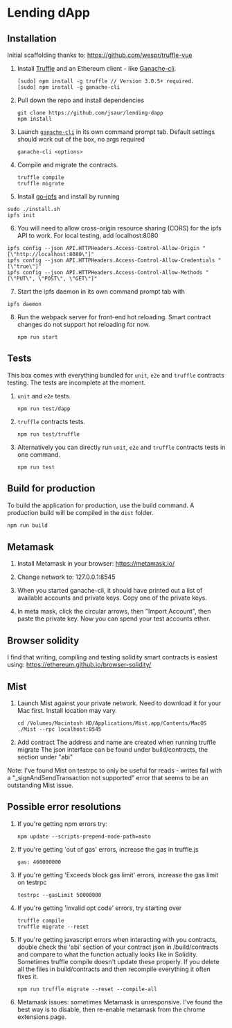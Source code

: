 # Lending dApp

## Installation

Initial scaffolding thanks to: https://github.com/wespr/truffle-vue

1. Install [Truffle](http://truffleframework.com) and an Ethereum client - like [Ganache-cli](https://github.com/trufflesuite/ganache-cli).
	```
	[sudo] npm install -g truffle // Version 3.0.5+ required.
	[sudo] npm install -g ganache-cli
	```

2. Pull down the repo and install dependencies
	```
	git clone https://github.com/jsaur/lending-dapp
	npm install
	```

3. Launch [`ganache-cli`](https://github.com/trufflesuite/ganache-cli) in its own command prompt tab. Default settings should work out of the box, no <options> args required
	```
	ganache-cli <options>
	```

4. Compile and migrate the contracts.
	```
	truffle compile
	truffle migrate
	``` 

5. Install [go-ipfs](https://dist.ipfs.io/#go-ipfs) and install by running
  ```
  sudo ./install.sh
  ipfs init
  ```
6. You will need to allow cross-origin resource sharing (CORS) for the ipfs API
to work. For local testing, add localhost:8080
  ```
  ipfs config --json API.HTTPHeaders.Access-Control-Allow-Origin "[\"http://localhost:8080\"]"
  ipfs config --json API.HTTPHeaders.Access-Control-Allow-Credentials "[\"true\"]"
  ipfs config --json API.HTTPHeaders.Access-Control-Allow-Methods "[\"PUT\", \"POST\", \"GET\"]"
  ```

7. Start the ipfs daemon in its own command prompt tab with
  ```
  ipfs daemon
  ```

8. Run the webpack server for front-end hot reloading. Smart contract changes do not support hot reloading for now.
	```
	npm run start
	```

## Tests
This box comes with everything bundled for `unit`, `e2e` and `truffle` contracts testing. The tests are incomplete at the moment.

1. `unit` and `e2e` tests.
	```
	npm run test/dapp
	```

2. `truffle` contracts tests.
	```
	npm run test/truffle
	```

3. Alternatively you can directly run `unit`, `e2e` and `truffle` contracts tests in one command.
	```
	npm run test
	```

## Build for production
To build the application for production, use the build command. A production build will be compiled in the `dist` folder.
```javascript
npm run build
```

## Metamask

1. Install Metamask in your browser: https://metamask.io/

2. Change network to: 127.0.0.1:8545

3. When you started ganache-cli, it should have printed out a list of available accounts and private keys. Copy one of the private keys.

4. In meta mask, click the circular arrows, then "Import Account", then paste the private key. Now you can spend your test accounts ether.

## Browser solidity

I find that writing, compiling and testing solidity smart contracts is easiest using: https://ethereum.github.io/browser-solidity/

## Mist

1. Launch Mist against your private network. Need to download it for your Mac first. Install location may vary.
	```
	cd /Volumes/Macintosh HD/Applications/Mist.app/Contents/MacOS
	./Mist --rpc localhost:8545
	```

2. Add contract
	The address and name are created when running truffle migrate
	The json interface can be found under build/contracts, the section under "abi"

Note: I've found Mist on testrpc to only be useful for reads - writes fail with a "_signAndSendTransaction not supported" error that seems to be an outstanding Mist issue.

## Possible error resolutions

1. If you're getting npm errors try:
	```
	npm update --scripts-prepend-node-path=auto
	```

2. If you're getting 'out of gas' errors, increase the gas in truffle.js 
	```
	gas: 460000000
	```

3. If you're getting 'Exceeds block gas limit' errors, increase the gas limit on testrpc
	```
	testrpc --gasLimit 50000000
	```

4. If you're getting 'invalid opt code' errors, try starting over
	```
	truffle compile
	truffle migrate --reset
	```

5. If you're getting javascript errors when interacting with you contracts, double check the 'abi' section of your contract json in /build/contracts and compare to what the function actually looks like in Solidity. Sometimes truffle compile doesn't update these properly. If you delete all the files in build/contracts and then recompile everything it often fixes it.
	```
	npm run truffle migrate --reset --compile-all
	```
6. Metamask issues: sometimes Metamask is unresponsive. I've found the best way is to disable, then re-enable metamask from the chrome extensions page.
